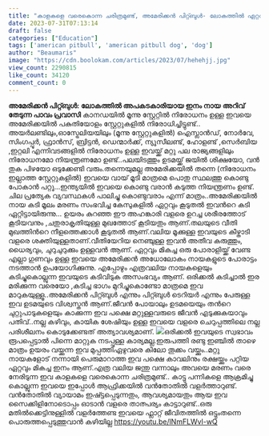 ```yaml
---
title: "കാളകളെ വരെകൊന്ന ചരിത്രമുണ്ട്, അമേരിക്കൻ പിറ്റ്ബുൾ- ലോകത്തില്‍ ഏറ്റവും അപകടകാരിയായ നായ"
date: 2023-07-31T07:13:14
draft: false
categories: ["Education"]
tags: ['american pitbull', 'american pitbull dog', 'dog']
author: "Beaumaris"
image: "https://cdn.boolokam.com/articles/2023/07/hehehjj.jpg"
view_count: 2290815
like_count: 34120
comment_count: 0
---
```


**അമേരിക്കൻ പിറ്റ്ബുൾ: ലോകത്തില്‍ അപകടകാരിയായ ഇനം നായ** **അറിവ് തേടുന്ന പാവം പ്രവാസി** കാനഡയില്‍ മൂന്നു സ്റ്റേറ്റില്‍ നിരോധനം ഉള്ള ഇവയെ അമേരിക്കയില്‍ പകുതിയോളം സ്റ്റേറ്റുകളില്‍ നിരോധിച്ചിട്ടുണ്ട്.. അയര്‍ലണ്ടിലും,ഓസ്ട്രേലിയയിലും (മൂന്നു സ്റ്റേറ്റുകളില്‍) ഐസ്ലാന്‍ഡ്‌, നോര്‍വേ, സിംഗപ്പൂര്‍, ഫ്രാന്‍സ്, ബ്രിട്ടന്‍, ഡെന്മാര്‍ക്ക്‌, ന്യ‌ൂസീലണ്ട്, ഹോളണ്ട് ,സെര്‍ബിയ ,ഇറ്റലി എന്നിവടങ്ങളില്‍ നിരോധനം ഉള്ള ഇവയ്ക്ക് മറ്റു പല രാജ്യങ്ങളിലും നിരോധനമോ നിയന്ത്രണമോ ഉണ്ട്..പലയിടത്തും ഉടമയ്ക്ക് ജയില്‍ ശിക്ഷയോ, വന്‍ തുക പിഴയോ ഒടുക്കേണ്ടി വരും.തന്നെയുമല്ല അമേരിക്കയില്‍ തന്നെ (നിരോധനം ഇല്ലാത്ത സ്റ്റേറ്റുകളില്‍) ഇവയെ വായ് മൂടി മാത്രമെ പൊതു സ്ഥലത്തു കൊണ്ടു പോകാന്‍ പറ്റൂ...ഇന്ത്യയില്‍ ഇവയെ കൊണ്ടു വരാന്‍ കടുത്ത നിയന്ത്രണം ഉണ്ട്. ചില പ്രത്യേക വ്യവസ്ഥകള്‍ പാലിച്ചു കൊണ്ടുവരാം എന്ന് മാത്രം..അമേരിക്കയില്‍ നായ കടി മൂലം മരണം സംഭവിച്ച കേസുകളില്‍ ഏറ്റവും കൂടുതല്‍ ഇവന്‍റെ കടി ഏറ്റിട്ടായിരുന്നു... [](https://cdn.boolokam.com/articles/2023/07/hehehjj.jpg) ഉയരം കുറഞ്ഞ ഈ അഹങ്കാരി വളരെ ഉറച്ച ശരീരത്തോട് കൂടിയവനും ,ചതുരാകൃതിയുള്ള മുഖത്തോട് കൂടിയതും ആണ്.തലയുടെ വീതി മുഖത്തിന്‍റെ നീളത്തെക്കാള്‍ കൂടുതല്‍ ആണ്.വലിയ മൂക്കുള്ള ഇവയുടെ കീഴ്താടി വളരെ ശക്തിയുള്ളതാണ്.വീതിയേറിയ നെഞ്ചുള്ള ഇവന്‍ അതീവ കരുത്തും, ധൈര്യവും, ചുറുചുറുക്കും ഉള്ളവന്‍ ആണ്. ഏറ്റവും മികച്ച ഒരു പോരാളിയ്ക്ക് വേണ്ട എല്ലാ ഗുണവും ഉള്ള ഇവയെ അമേരിക്കന്‍ അധോലോകം നായകളുടെ പോരാട്ടം നടത്താന്‍ ഉപയോഗിക്കുന്നു. എപ്പോഴും എത്രവലിയ നായകളെയും കടിച്ചുകൊല്ലുന്ന ഇവയുടെ കടിവിടുക അസംഭവ്യം ആണ്. ഒരിക്കല്‍ കടിച്ചാല്‍ ഇര മരിക്കുന്ന വരെയോ ,കടിച്ച ഭാഗം മുറിച്ചുകൊണ്ടോ മാത്രമെ ഇവ മാറുകയുള്ളൂ..അമേരിക്കന്‍ പിറ്റ്ബുള്‍ എന്നും പിറ്റ്ബുള്‍ ടെറിയര്‍ എന്നും പേരുള്ള ഇവ ഉടമയുടെ വിശ്വസ്തന്‍ ആണ്.ജീവന്‍ പോയാലും ഉടമയെയും തന്‍റെ ചുറ്റുപാടുകളെയും കാക്കുന്ന ഇവ പക്ഷെ മറ്റുള്ളവരുടെ ജീവന്‍ എടുക്കുകയാവും പതിവ്..നല്ല കഴിവും, കായിക ശേഷിയും ഉള്ള ഇവയെ വളരെ ചെറുപ്പത്തിലെ നല്ല പരിശീലനം കൊടുക്കേണ്ടത് അത്യാവശ്യമാണ്. [![](https://cdn.boolokam.com/articles/2023/07/rhrr.jpg)](https://cdn.boolokam.com/articles/2023/07/rhrr.jpg)ഒരിക്കല്‍ ഇവയുടെ സ്വഭാവം രൂപപ്പെട്ടാല്‍ പിന്നെ മാറ്റുക നടപ്പുള്ള കാര്യമല്ല.ഇരുപത്തി രണ്ടു ഇഞ്ചില്‍ താഴെ മാത്രം ഉയരം വയ്ക്കുന്ന ഇവ മുപ്പത്തി‌ഏഴുവരെ കിലോ തൂക്കം വയ്ക്കും..മറ്റു നായകളോട് നന്നായി പെരുമാറാത്ത ഇവ പക്ഷെ കാവലിനും രക്ഷയ്ക്കും പറ്റിയ ഏറ്റവും മികച്ച ഇനം ആണ്.എത്ര വലിയ ജന്തു വന്നാലും അവയെ മരണം വരെ നേരിടുന്ന ഇവ കാളകളെ വരെകൊന്ന ചരിത്രമുണ്ട്.. കാട്ടു പന്നികളെ ആക്രമിച്ചു കൊല്ലുന്ന ഇവയെ ഇപ്പോള്‍ ആഫ്രിക്കയില്‍ വന്‍തോതില്‍ വളര്‍ത്താറുണ്ട്. വന്‍തോതില്‍ വ്യായാമം ഇഷ്ട്ടപ്പെടുന്നതും, ആവശ്യമായതും ആയ ഇവ സൈക്കിളിനോടൊപ്പം ഓടാന്‍ വളരെ താത്പര്യം കാട്ടാറുണ്ട്‌..ഒരു മതില്‍ക്കെട്ടിനുള്ളില്‍ വളര്‍ത്തേണ്ട ഇവയെ ഫ്ലാറ്റ് ജീവിതത്തില്‍ ഒട്ടുംതന്നെ പൊരുത്തപ്പെടുത്തുവാന്‍ കഴിയില്ല https://youtu.be/lNmFLWvl-wQ
